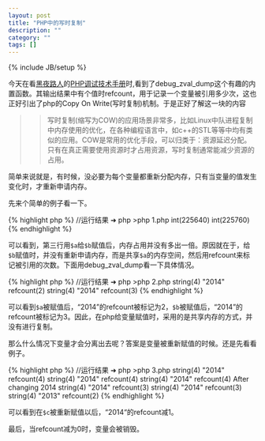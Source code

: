 ```yaml
---
layout: post
title: "PHP中的写时复制"
description: ""
category: ""
tags: []
---
```

{% include JB/setup %}

今天在看[黑夜路人](http://blog.csdn.net/heiyeshuwu)的[PHP调试技术手册](http://vdisk.weibo.com/s/9Q0zX)时,看到了debug_zval_dump这个有趣的内置函数。其输出结果中有个值时refcount，用于记录一个变量被引用多少次，这也正好引出了php的Copy On Write(写时复制)机制。于是正好了解这一块的内容


>> 写时复制(缩写为COW)的应用场景非常多，比如Linux中队进程复制中内存使用的优化，在各种编程语言中，如c++的STL等等中均有类似的应用。COW是常用的优化手段，可以归类于：资源延迟分配。只有在真正需要使用资源时才占用资源，写时复制通常能减少资源的占用。

简单来说就是，有时候，没必要为每个变量都重新分配内存，只有当变量的值发生变化时，才重新申请内存。

先来个简单的例子看一下。

{% highlight php %}
	<?php
	   $a = "2014";
	   var_dump(memory_get_usage());
	   $b = $a;
	   var_dump(memory_get_usage());
	?>
	//运行结果
	➜  php  >php 1.php
	int(225640)
	int(225760)
{% endhighlight %}	

可以看到，第三行用`$a`给`$b`赋值后，内存占用并没有多出一倍。原因就在于，给`$b`赋值时，并没有重新申请内存，而是共享`$a`的内存空间，然后用refcount来标记被引用的次数。下面用debug_zval_dump看一下具体情况。

{% highlight php %}
	<?php
		$a = "2014";
		debug_zval_dump($a);
		$b = $a;
		debug_zval_dump($a);
	?>
	//运行结果
	➜  php  >php 2.php
	string(4) "2014" refcount(2)
	string(4) "2014" refcount(3)
{% endhighlight %}	

可以看到`$a`被赋值后，“2014”的refcount被标记为2，`$b`被赋值后，“2014”的refcount被标记为3。因此，在php给变量赋值时，采用的是共享内存的方式，并没有进行复制。

那么什么情况下变量才会分离出去呢？答案是变量被重新赋值的时候。还是先看看例子。

{% highlight php %}
	<?php
		$a = "2014";
		$b = $a;
		$c = $b;
		debug_zval_dump($a);
		debug_zval_dump($b);
		debug_zval_dump($c);
		echo "After changing $b\n";
		$c = "2013";
		debug_zval_dump($a);
		debug_zval_dump($b);
		debug_zval_dump($c);
	?>
	//运行结果
	➜  php  >php 3.php
	string(4) "2014" refcount(4)
	string(4) "2014" refcount(4)
	string(4) "2014" refcount(4)
	After changing 2014
	string(4) "2014" refcount(3)
	string(4) "2014" refcount(3)
	string(4) "2013" refcount(2)
{% endhighlight %}	

可以看到在`$c`被重新赋值以后，“2014“的refcount减1。

最后，当refcount减为0时，变量会被销毁。